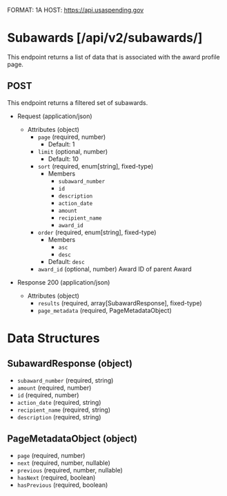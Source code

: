 FORMAT: 1A
HOST: https://api.usaspending.gov

# Subawards [/api/v2/subawards/]

This endpoint returns a list of data that is associated with the award profile page.

## POST

This endpoint returns a filtered set of subawards.

+ Request (application/json)
    + Attributes (object)
        + `page` (required, number)
            + Default: 1
        + `limit` (optional, number)
            + Default: 10
        + `sort` (required, enum[string], fixed-type)
            + Members
                + `subaward_number`
                + `id`
                + `description`
                + `action_date`
                + `amount`
                + `recipient_name`
                + `award_id`
        + `order` (required, enum[string], fixed-type)
            + Members
                + `asc`
                + `desc`
            + Default: `desc`
        + `award_id` (optional, number)
            Award ID of parent Award
            
+ Response 200 (application/json)
    + Attributes (object)
        + `results` (required, array[SubawardResponse], fixed-type)
        + `page_metadata` (required, PageMetadataObject)

# Data Structures

## SubawardResponse (object)
+ `subaward_number` (required, string)
+ `amount` (required, number)
+ `id` (required, number)
+ `action_date` (required, string)
+ `recipient_name` (required, string)
+ `description` (required, string)

## PageMetadataObject (object)
+ `page` (required, number)
+ `next` (required, number, nullable)
+ `previous` (required, number, nullable)
+ `hasNext` (required, boolean)
+ `hasPrevious` (required, boolean)

